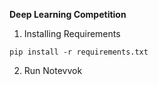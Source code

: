 **Deep Learning Competition**

1. Installing Requirements

`pip install -r requirements.txt`

2. Run Notevvok
